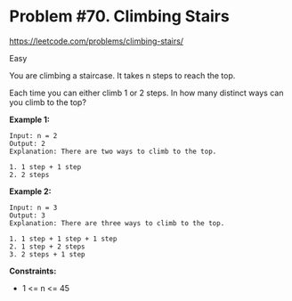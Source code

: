 # Problem #70. Climbing Stairs
<https://leetcode.com/problems/climbing-stairs/>

Easy

You are climbing a staircase. It takes n steps to reach the top.

Each time you can either climb 1 or 2 steps. In how many distinct ways can you climb to the top?

**Example 1:**

    Input: n = 2
    Output: 2
    Explanation: There are two ways to climb to the top.

    1. 1 step + 1 step
    2. 2 steps

**Example 2:**

    Input: n = 3
    Output: 3
    Explanation: There are three ways to climb to the top.

    1. 1 step + 1 step + 1 step
    2. 1 step + 2 steps
    3. 2 steps + 1 step

**Constraints:**

* 1 <= n <= 45
